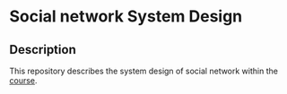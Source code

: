 # Social network System Design

## Description

This repository describes the system design of social network within the [course](https://balun.courses/courses/system_design).